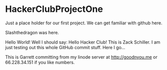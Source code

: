 HackerClubProjectOne
====================

Just a place holder for our first project.  We can get familiar with github here.

Slashthedragon was here.


Hello World! Well I should say: Hello Hacker Club!
This is Zack Schiller. I am just testing out this whole GitHub commit stuff.
Here I go...

This is Garrett committing from my linode server at http://goodnyou.me or 66.228.34.151 if you like numbers.
